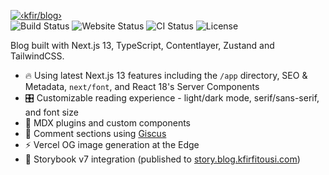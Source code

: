[![‹kfir/blog›](https://user-images.githubusercontent.com/37262772/213866538-70e7024e-64f5-4bd8-ba92-af803e6169e7.png)](https://blog.kfirfitousi.com)  
![Build Status](https://img.shields.io/github/deployments/kfirfitousi/blog/Production%20%E2%80%93%20blog?label=build&logo=vercel&style=for-the-badge)
![Website Status](https://img.shields.io/website?down_color=lightgrey&logo=vercel&style=for-the-badge&url=https%3A%2F%2Fblog.kfirfitousi.com)
![CI Status](https://img.shields.io/github/actions/workflow/status/kfirfitousi/blog/ci.yml?branch=main&label=CI&logo=github&style=for-the-badge)
![License](https://img.shields.io/github/license/kfirfitousi/blog?color=blue&style=for-the-badge)

Blog built with Next.js 13, TypeScript, Contentlayer, Zustand and TailwindCSS.

- 🔥 Using latest Next.js 13 features including the `/app` directory, SEO & Metadata, `next/font`, and React 18's Server Components
- 🎛 Customizable reading experience - light/dark mode, serif/sans-serif, and font size
- 🧩 MDX plugins and custom components
- 💬 Comment sections using [Giscus](https://giscus.app/)
- ⚡️ Vercel OG image generation at the Edge
- 📖 Storybook v7 integration (published to [story.blog.kfirfitousi.com](https://story.blog.kfirfitousi.com))

